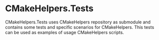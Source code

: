 CMakeHelpers.Tests
==================

CMakeHelpers.Tests uses CMakeHelpers repository as submodule and contains some tests and specific scenarios for CMakeHelpers. This tests can be used as examples of usage CMakeHelpers scripts.